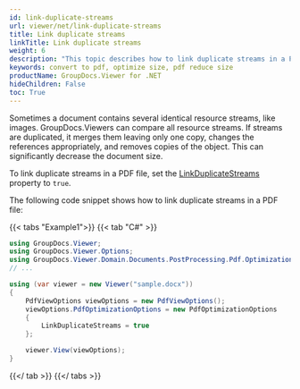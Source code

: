 ```yaml
---
id: link-duplicate-streams
url: viewer/net/link-duplicate-streams
title: Link duplicate streams
linkTitle: Link duplicate streams
weight: 6
description: "This topic describes how to link duplicate streams in a PDF file using the GroupDocs.Viewer .NET API (C#)."
keywords: convert to pdf, optimize size, pdf reduce size
productName: GroupDocs.Viewer for .NET
hideChildren: False
toc: True
---
```

Sometimes a document contains several identical resource streams, like images. GroupDocs.Viewers can compare all resource streams. If streams are duplicated, it merges them leaving only one copy, changes the references appropriately, and removes copies of the object. This can significantly decrease the document size.

To link duplicate streams in a PDF file, set the [LinkDuplicateStreams](https://reference.groupdocs.com/viewer/net/groupdocs.viewer.options/pdfoptimizationoptions/linkduplicatestreams/) property to `true`.

The following code snippet shows how to link duplicate streams in a PDF file:

{{< tabs "Example1">}}
{{< tab "C#" >}}
```csharp
using GroupDocs.Viewer;
using GroupDocs.Viewer.Options;
using GroupDocs.Viewer.Domain.Documents.PostProcessing.Pdf.Optimization;
// ...

using (var viewer = new Viewer("sample.docx"))
{
    PdfViewOptions viewOptions = new PdfViewOptions();
    viewOptions.PdfOptimizationOptions = new PdfOptimizationOptions 
    {
        LinkDuplicateStreams = true
    };

    viewer.View(viewOptions);
}
```
{{</ tab >}}
{{</ tabs >}}


